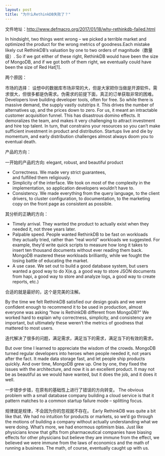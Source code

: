 ```yaml
---
layout: post
title: "为什么RethinkDB失败了？"
---
```

文件地址：http://www.defmacro.org/2017/01/18/why-rethinkdb-failed.html

In hindsight, two things went wrong – we picked a terrible market and optimized the product for the wrong metrics of goodness.Each mistake likely cut RethinkDB’s valuation by one to two orders of magnitude（数量级）. So if we got either of these right, RethinkDB would have been the size of MongoDB, and if we got both of them right, we eventually could have been the size of Red Hat[1].

<!--more-->

两个原因：

市场的选择：
		设想中的数据库市场非常的大，但是大家把你当做是开源软件。需求很大，但很多都是伪需求。伪需求的前提下面，真正的订单获取非常的困难。
		Developers love building developer tools, often for free. So while there is massive demand, the supply vastly outstrips it. This drives the number of alternatives up, and the prices down to zero.
For us, it meant an intractable customer acquisition funnel. This has disastrous domino effects. It demoralizes the team, and makes it very challenging to attract investment and hire top talent. In turn, that constrains your resources so you can’t make sufficient investment in product and distribution. Startups live and die by momentum, and early distribution challenges almost always doom you to eventual death.

产品的方向：

一开始的产品的方向: elegant, robust, and beautiful product

* Correctness. We made very strict guarantees, and fulfilled them religiously.
* Simplicity of the interface. We took on most of the complexity in the implementation, so application developers wouldn’t have to.
* Consistency. We made everything from the query language, to the client drivers, to cluster configuration, to documentation, to the marketing copy on the front page as consistent as possible.

其分析的正确的方向：

* Timely arrival. They wanted the product to actually exist when they needed it, not three years later.
* Palpable speed. People wanted RethinkDB to be fast on workloads they actually tried, rather than “real world” workloads we suggested. For example, they’d write quick scripts to measure how long it takes to insert ten thousand documents without ever reading them back. MongoDB mastered these workloads brilliantly, while we fought the losing battle of educating the market.
* A use case. We set out to build a good database system, but users wanted a good way to do X(e.g. a good way to store JSON documents from hapi, a good way to store and analyze logs, a good way to create reports, etc.)

合适的就是最好的，这个是完美的注解。

By the time we felt RethinkDB satisfied our design goals and we were confident enough to recommend it to be used in production, almost everyone was asking “how is RethinkDB different from MongoDB?” We worked hard to explain why correctness, simplicity, and consistency are important, but ultimately these weren’t the metrics of goodness that mattered to most users.

迭代解决了很多的问题，满足需求，满足当下的需求，满足当下的有效的需求。

But over time I learned to appreciate the wisdom of the crowds. MongoDB turned regular developers into heroes when people needed it, not years after the fact. It made data storage fast, and let people ship products quickly. And over time, MongoDB grew up. One by one, they fixed the issues with the architecture, and now it is an excellent product. It may not be as beautiful as we would have wanted, but it does the job, and it does it well.


一步错步步错，在原有的基础性上进行了错误的方向转变。
The obvious problem with a small database company building a cloud service is that it pattern matches to a common startup failure mode – splitting focus. 

规律就是规律，不会因为你的忽视就不存在。
Early RethinkDB was quite a bit like that. We had no intuition for products or markets, so we’d go through the motions of building a company without actually understanding what we were doing. What’s more, we had enormous optimism bias. Just like physicians know that gifts from pharmaceutical companies have biasing effects for other physicians but believe they are immune from the effect, we believed we were immune from the laws of economics and the math of running a business. The math, of course, eventually caught up with us.
